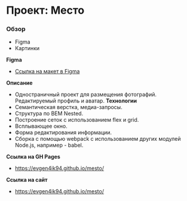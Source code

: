 # Проект: Место

### Обзор

* Figma
* Картинки

**Figma**

* [Ссылка на макет в Figma](https://www.figma.com/file/2cn9N9jSkmxD84oJik7xL7/JavaScript.-Sprint-4?node-id=0%3A1)

**Описание**
* Одностраничный проект для размещения фотографий. Редактируемый профиль и аватар.
**Технологии**
* Cемантическая верстка, медиа-запросы.
* Структура по BEM Nested.
* Построение сеток с использованием flex и grid.
* Всплывающее окно.
* Форма редактирования информации.
* Сборка с помощью webpack с использованием других модулей Node.js, например - babel.

**Ссылка на GH Pages**
* https://evgen4ik94.github.io/mesto/

**Ссылка на сайт**
* https://evgen4ik94.github.io/mesto/